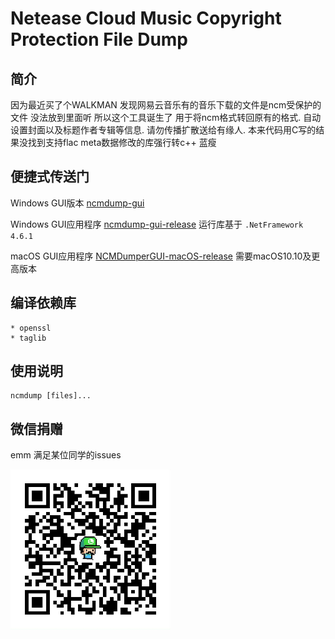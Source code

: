 Netease Cloud Music Copyright Protection File Dump
===========

## 简介
因为最近买了个WALKMAN 发现网易云音乐有的音乐下载的文件是ncm受保护的文件 没法放到里面听 所以这个工具诞生了 用于将ncm格式转回原有的格式. 自动设置封面以及标题作者专辑等信息. 请勿传播扩散送给有缘人. 本来代码用C写的结果没找到支持flac meta数据修改的库强行转c++ 蓝瘦

## 便捷式传送门

Windows GUI版本 [ncmdump-gui](https://github.com/anonymous5l/ncmdump-gui)

Windows GUI应用程序 [ncmdump-gui-release](https://github.com/anonymous5l/ncmdump-gui/releases/tag/fully) 运行库基于 `.NetFramework 4.6.1` 

macOS GUI应用程序 [NCMDumperGUI-macOS-release](https://github.com/Co2333/NCMDumperGUI-macOS/blob/master/README.md) 需要macOS10.10及更高版本


## 编译依赖库
	* openssl
	* taglib

## 使用说明
	ncmdump [files]...

## 微信捐赠

emm 满足某位同学的issues

![wechat-pay](https://raw.githubusercontent.com/anonymous5l/static-resoures/master/wechat-pay.png?raw=true)
